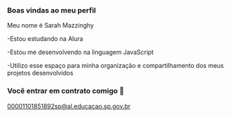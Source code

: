 ### Boas vindas ao meu perfil

Meu nome é Sarah Mazzinghy

-Estou estudando na Alura

-Estou me desenvolvendo na linguagem JavaScript

-Utilizo esse espaço para minha organização e compartilhamento dos meus projetos desenvolvidos

### Você entrar em contrato comigo 📧

00001101851892sp@al.educacao.sp.gov.br
